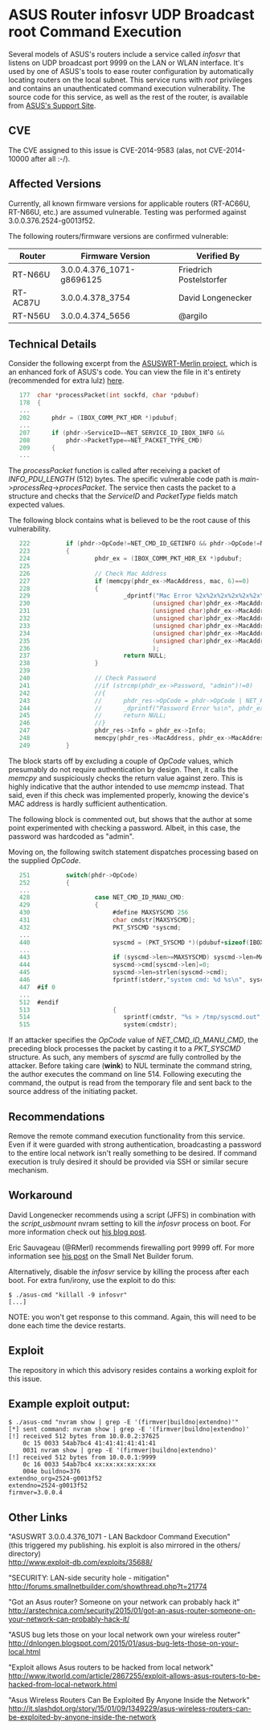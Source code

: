 ASUS Router infosvr UDP Broadcast root Command Execution
========================================================

Several models of ASUS's routers include a service called *infosvr* that listens on UDP broadcast port 9999 on the LAN or WLAN interface. It's used by one of ASUS's tools to ease router configuration by automatically locating routers on the local subnet. This service runs with *root* privileges and contains an unauthenticated command execution vulnerability. The source code for this service, as well as the rest of the router, is available from [ASUS's Support Site](http://support.asus.com/).

CVE
---
The CVE assigned to this issue is CVE-2014-9583 (alas, not CVE-2014-10000 after all :-/).

Affected Versions
-----------------
Currently, all known firmware versions for applicable routers (RT-AC66U, RT-N66U, etc.) are assumed vulnerable. Testing was performed against 3.0.0.376.2524-g0013f52.

The following routers/firmware versions are confirmed vulnerable:

Router   | Firmware Version          | Verified By
-------- | ------------------------- | ------------------------
RT-N66U  | 3.0.0.4.376_1071-g8696125 | Friedrich Postelstorfer
RT-AC87U | 3.0.0.4.378_3754          | David Longenecker
RT-N56U  | 3.0.0.4.374_5656          | @argilo

Technical Details
-----------------
Consider the following excerpt from the [ASUSWRT-Merlin project](https://github.com/RMerl/asuswrt-merlin), which is an enhanced fork of ASUS's code. You can view the file in it's entirety (recommended for extra lulz) [here](https://github.com/RMerl/asuswrt-merlin/blob/9ebbc9dcab0b1243d703984aa02dbdb7093ccc12/release/src/router/infosvr/common.c).

```c
   177  char *processPacket(int sockfd, char *pdubuf)
   178  {
   ...
   202      phdr = (IBOX_COMM_PKT_HDR *)pdubuf;
   ...
   207      if (phdr->ServiceID==NET_SERVICE_ID_IBOX_INFO &&
   208          phdr->PacketType==NET_PACKET_TYPE_CMD)
   209      {
   ...
```

The *processPacket* function is called after receiving a packet of *INFO_PDU_LENGTH* (512) bytes. The specific vulnerable code path is *main*->*processReq*->*procesPacket*. The service then casts the packet to a structure and checks that the *ServiceID* and *PacketType* fields match expected values.

The following block contains what is believed to be the root cause of this vulnerability.

```c
   222          if (phdr->OpCode!=NET_CMD_ID_GETINFO && phdr->OpCode!=NET_CMD_ID_GETINFO_MANU)
   223          {
   224                  phdr_ex = (IBOX_COMM_PKT_HDR_EX *)pdubuf;       
   225                  
   226                  // Check Mac Address
   227                  if (memcpy(phdr_ex->MacAddress, mac, 6)==0)
   228                  {
   229                          _dprintf("Mac Error %2x%2x%2x%2x%2x%2x\n",
   230                                  (unsigned char)phdr_ex->MacAddress[0],
   231                                  (unsigned char)phdr_ex->MacAddress[1],
   232                                  (unsigned char)phdr_ex->MacAddress[2],
   233                                  (unsigned char)phdr_ex->MacAddress[3],
   234                                  (unsigned char)phdr_ex->MacAddress[4],
   235                                  (unsigned char)phdr_ex->MacAddress[5]
   236                                  );
   237                          return NULL;
   238                  }
   239                  
   240                  // Check Password
   241                  //if (strcmp(phdr_ex->Password, "admin")!=0)
   242                  //{
   243                  //      phdr_res->OpCode = phdr->OpCode | NET_RES_ERR_PASSWORD;
   244                  //      _dprintf("Password Error %s\n", phdr_ex->Password);     
   245                  //      return NULL;
   246                  //}
   247                  phdr_res->Info = phdr_ex->Info;
   248                  memcpy(phdr_res->MacAddress, phdr_ex->MacAddress, 6);
   249          }
```

The block starts off by excluding a couple of *OpCode* values, which presumably do not require authentication by design. Then, it calls the *memcpy* and suspiciously checks the return value against zero. This is highly indicative that the author intended to use *memcmp* instead. That said, even if this check was implemented properly, knowing the device's MAC address is hardly sufficient authentication.

The following block is commented out, but shows that the author at some point experimented with checking a password. Albeit, in this case, the password was hardcoded as "admin".

Moving on, the following switch statement dispatches processing based on the supplied *OpCode*.

```c
   251          switch(phdr->OpCode)
   252          {
   ...
   428                  case NET_CMD_ID_MANU_CMD:
   429                  {
   430                       #define MAXSYSCMD 256
   431                       char cmdstr[MAXSYSCMD];
   432                       PKT_SYSCMD *syscmd;
   ...
   440                       syscmd = (PKT_SYSCMD *)(pdubuf+sizeof(IBOX_COMM_PKT_HDR_EX));
   ...
   443                       if (syscmd->len>=MAXSYSCMD) syscmd->len=MAXSYSCMD;
   444                       syscmd->cmd[syscmd->len]=0;
   445                       syscmd->len=strlen(syscmd->cmd);
   446                       fprintf(stderr,"system cmd: %d %s\n", syscmd->len, syscmd->cmd);
   447  #if 0
   ...
   512  #endif
   513                       {
   514                          sprintf(cmdstr, "%s > /tmp/syscmd.out", syscmd->cmd);
   515                          system(cmdstr);
```

If an attacker specifies the *OpCode* value of *NET_CMD_ID_MANU_CMD*, the preceding block processes the packet by casting it to a *PKT_SYSCMD* structure. As such, any members of *syscmd* are fully controlled by the attacker. Before taking care (**wink**) to NUL terminate the command string, the author executes the command on line 514. Following executing the command, the output is read from the temporary file and sent back to the source address of the initiating packet.

Recommendations
---------------
Remove the remote command execution functionality from this service. Even if it were guarded with strong authentication, broadcasting a password to the entire local network isn't really something to be desired. If command execution is truly desired it should be provided via SSH or similar secure mechanism.

Workaround
----------
David Longenecker recommends using a script (JFFS) in combination with the *script_usbmount* nvram setting to kill the *infosvr* process on boot. For more information check out [his blog post](http://dnlongen.blogspot.com/2015/01/asus-bug-lets-those-on-your-local.html).

Eric Sauvageau (@RMerl) recommends firewalling port 9999 off. For more information see [his post](http://forums.smallnetbuilder.com/showthread.php?t=21774) on the Small Net Builder forum.

Alternatively, disable the *infosvr* service by killing the process after each boot. For extra fun/irony, use the exploit to do this:

```
$ ./asus-cmd "killall -9 infosvr"
[...]
```

NOTE: you won't get response to this command. Again, this will need to be done each time the device restarts.

Exploit
-------
The repository in which this advisory resides contains a working exploit for this issue.

Example exploit output:
-----------------------

```
$ ./asus-cmd "nvram show | grep -E '(firmver|buildno|extendno)'"
[*] sent command: nvram show | grep -E '(firmver|buildno|extendno)'
[!] received 512 bytes from 10.0.0.2:37625
    0c 15 0033 54ab7bc4 41:41:41:41:41:41
    0031 nvram show | grep -E '(firmver|buildno|extendno)'
[!] received 512 bytes from 10.0.0.1:9999
    0c 16 0033 54ab7bc4 xx:xx:xx:xx:xx:xx
    004e buildno=376
extendno_org=2524-g0013f52
extendno=2524-g0013f52
firmver=3.0.0.4
```

Other Links
-----------

"ASUSWRT 3.0.0.4.376_1071 - LAN Backdoor Command Execution"<br />
(this triggered my publishing. his exploit is also mirrored in the others/ directory)<br />
http://www.exploit-db.com/exploits/35688/

"SECURITY: LAN-side security hole - mitigation"<br />
http://forums.smallnetbuilder.com/showthread.php?t=21774

"Got an Asus router? Someone on your network can probably hack it"<br />
http://arstechnica.com/security/2015/01/got-an-asus-router-someone-on-your-network-can-probably-hack-it/

"ASUS bug lets those on your local network own your wireless router"<br />
http://dnlongen.blogspot.com/2015/01/asus-bug-lets-those-on-your-local.html

"Exploit allows Asus routers to be hacked from local network"<br />
http://www.itworld.com/article/2867255/exploit-allows-asus-routers-to-be-hacked-from-local-network.html

"Asus Wireless Routers Can Be Exploited By Anyone Inside the Network"<br />
http://it.slashdot.org/story/15/01/09/1349229/asus-wireless-routers-can-be-exploited-by-anyone-inside-the-network

